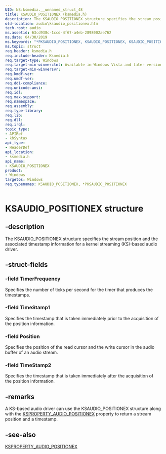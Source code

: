 ```yaml
---
UID: NS:ksmedia.__unnamed_struct_48
title: KSAUDIO_POSITIONEX (ksmedia.h)
description: The KSAUDIO_POSITIONEX structure specifies the stream position and the associated timestamp information for a kernel streaming (KS)-based audio driver.
old-location: audio\ksaudio_positionex.htm
tech.root: audio
ms.assetid: 63cd938c-1ccd-4f67-a4eb-2898002ae762
ms.date: 04/30/2019
ms.keywords: "*PKSAUDIO_POSITIONEX, KSAUDIO_POSITIONEX, KSAUDIO_POSITIONEX structure [Audio Devices], PKSAUDIO_POSITIONEX, PKSAUDIO_POSITIONEX structure pointer [Audio Devices], aud-prop_9a418d76-9a4f-4626-b6db-64ed4fcedb18.xml, audio.ksaudio_positionex, ksmedia/KSAUDIO_POSITIONEX, ksmedia/PKSAUDIO_POSITIONEX"
ms.topic: struct
req.header: ksmedia.h
req.include-header: Ksmedia.h
req.target-type: Windows
req.target-min-winverclnt: Available in Windows Vista and later versions of Windows.
req.target-min-winversvr: 
req.kmdf-ver: 
req.umdf-ver: 
req.ddi-compliance: 
req.unicode-ansi: 
req.idl: 
req.max-support: 
req.namespace: 
req.assembly: 
req.type-library: 
req.lib: 
req.dll: 
req.irql: 
topic_type:
- APIRef
- kbSyntax
api_type:
- HeaderDef
api_location:
- ksmedia.h
api_name:
- KSAUDIO_POSITIONEX
product:
- Windows
targetos: Windows
req.typenames: KSAUDIO_POSITIONEX, *PKSAUDIO_POSITIONEX
---
```


# KSAUDIO_POSITIONEX structure


## -description


The KSAUDIO_POSITIONEX structure specifies the stream position and the associated timestamp information for a kernel streaming (KS)-based audio driver.


## -struct-fields




### -field TimerFrequency

Specifies the number of ticks per second for the timer that produces the timestamps.


### -field TimeStamp1

Specifies the timestamp that is taken immediately prior to the acquisition of the position information.


### -field Position

Specifies the position of the read cursor and the write cursor in the audio buffer of an audio stream.


### -field TimeStamp2

Specifies the timestamp that is taken immediately after the acquisition of the position information.


## -remarks



A KS-based audio driver can use the KSAUDIO_POSITIONEX structure along with the <a href="https://docs.microsoft.com/windows-hardware/drivers/audio/ksproperty-audio-positionex">KSPROPERTY_AUDIO_POSITIONEX</a> property to return a stream position and a timestamp.




## -see-also




<a href="https://docs.microsoft.com/windows-hardware/drivers/audio/ksproperty-audio-positionex">KSPROPERTY_AUDIO_POSITIONEX</a>
 

 

